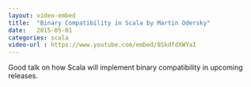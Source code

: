 ```yaml
---
layout: video-embed
title:  "Binary Compatibility in Scala by Martin Odersky"
date:   2015-05-01
categories: scala
video-url : https://www.youtube.com/embed/8SkdfdXWYaI
---
```

Good talk on how Scala will implement binary compatibility in upcoming releases.

